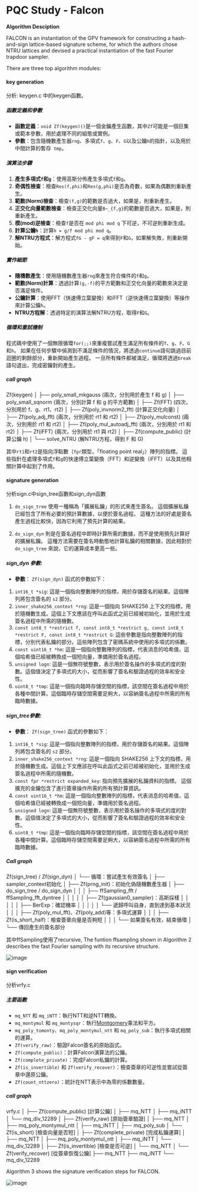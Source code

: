 # PQC Study - Falcon

**Algorithm Desciption**

FALCON is an instantiation of the GPV framework for constructing a hash-and-sign lattice-based signature scheme, for which the authors chose NTRU lattices and devised a practical instantiation of the fast Fourier trapdoor sampler.

There are three top algorithm modules:

#### key generation

分析: keygen.c 中的keygen函數。


##### 函數定義和參數
- **函數定義**：`void Zf(keygen)()`是一個金鑰產生函數，其中`Zf`可能是一個巨集或範本參數，用於處理不同的組態或實例。
- **參數**：包含隨機數產生器`rng`、多項式`f`、`g`、`F`、`G`以及公鑰`h`的指針，以及用於中間計算的暫存` tmp`。

##### 演算法步驟
1. **產生多項式`f`和`g`**：使用高斯分佈產生多項式`f`和`g`。
2. **奇偶性檢查**：檢查`Res(f,phi)`和`Res(g,phi)`是否為奇數，如果為偶數則重新產生。
3. **範數(Norm)檢查**：檢查`(f,g)`的範數是否過大，如果是，則重新產生。
4. **正交化向量範數檢查**：檢查正交化向量`B~_{f,g}`的範數是否過大，如果是，則重新產生。
5. **模(mod)逆檢查**：檢查`f`是否在 `mod phi mod q` 下可逆，不可逆則重新生成。
6. **計算公鑰`h`**：計算`h = g/f mod phi mod q`。
7. **解NTRU方程式**：解方程式`fG - gF = q`來得到`F`和`G`，如果解失敗，則重新開始。

##### 實作細節
- **隨機數產生**：使用隨機數產生器`rng`來產生符合條件的`f`和`g`。
- **範數(Norm)計算**：透過計算`(g,-f)`的平方範數和正交化向量的範數來決定是否滿足條件。
- **公鑰計算**：使用FFT（快速傅立葉變換）和iFFT（逆快速傅立葉變換）等操作來計算公鑰`h`。
- **NTRU方程解**：透過特定的演算法解NTRU方程，取得`F`和`G`。

##### 循環和重試機制

程式碼中使用了一個無限循環`for(;;)`來重複嘗試產生滿足所有條件的`f`、`g`、`F`、`G`和`h`。 如果在任何步驟中偵測到不滿足條件的情況，將透過`continue`語句跳過目前迴圈的剩餘部分，重新開始產生過程。 一旦所有條件都被滿足，循環將透過`break`語句退出，完成密鑰對的產生。

##### call graph

Zf(keygen)
│
├── poly_small_mkgauss (兩次，分別用於產生 f 和 g)
│
├── poly_small_sqnorm (兩次，分別計算 f 和 g 的平方範數)
│
├── Zf(FFT) (四次，分別用於 f、g、rt1、rt2)
│
├── Zf(poly_invnorm2_fft) (計算正交化向量)
│
├── Zf(poly_adj_fft) (兩次，分別用於 rt1 和 rt2)
│
├── Zf(poly_mulconst) (兩次，分別用於 rt1 和 rt2)
│
├── Zf(poly_mul_autoadj_fft) (兩次，分別用於 rt1 和 rt2)
│
├── Zf(iFFT) (兩次，分別用於 rt1 與 rt2)
│
├── Zf(compute_public) (計算公鑰 h)
│
└── solve_NTRU (解NTRU方程，得到 F 和 G)

其中`rt1`和`rt2`是指向浮點數（`fpr`類型，「floating point real」）陣列的指標。 這些指針在處理多項式`f`和`g`的快速傅立葉變換（FFT）和逆變換（iFFT）以及其他相關計算中起到了作用。




#### signature generation

分析sign.c中sign_tree函數和sign_dyn函數

1. `do_sign_tree` 使用一種稱為「擴展私鑰」的形式來產生簽名。 這個擴展私鑰已經包含了所有必要的預計算數據，以便於簽名過程。 這種方法的好處是簽名產生過程比較快，因為它利用了預先計算的結果。

2. `do_sign_dyn` 則是在簽名過程中即時計算所需的數據，而不是使用預先計算好的擴展私鑰。 這種方法需要在簽名時動態地計算私鑰的相關數據，因此相對於 `do_sign_tree` 來說，它的運算成本更高一些。

##### sign_dyn 參數:
- **參數**：
`Zf(sign_dyn)` 函式的參數如下：

1. `int16_t *sig`: 這是一個指向整數陣列的指標，用於存儲簽名的結果。這個陣列將包含簽名的 `s2` 部分。
2. `inner_shake256_context *rng`: 這是一個指向 SHAKE256 上下文的指標，用於隨機數生成。這個上下文應該在呼叫此函式之前已經被初始化，並用於生成簽名過程中所需的隨機數。
3. `const int8_t *restrict f, const int8_t *restrict g, const int8_t *restrict F, const int8_t *restrict G`: 這些參數是指向整數陣列的指標，分別代表私鑰的部分。這些陣列包含了密碼系統中使用的多項式的係數。
4. `const uint16_t *hm`: 這是一個指向整數陣列的指標，代表消息的哈希值，這個哈希值已經被轉換成一個短向量，準備用於簽名過程。
5. `unsigned logn`: 這是一個無符號整數，表示用於簽名操作的多項式的度的對數。這個值決定了多項式的大小，從而影響了簽名和驗證過程的效率和安全性。
6. `uint8_t *tmp`: 這是一個指向臨時存儲空間的指標，該空間在簽名過程中用於各種中間計算。這個臨時存儲空間需要足夠大，以容納簽名過程中所需的所有臨時數據。

##### sign_tree參數:
- **參數**：
`Zf(sign_tree)` 函式的參數如下：

1. `int16_t *sig`: 這是一個指向整數陣列的指標，用於存儲簽名的結果。這個陣列將包含簽名的 `s2` 部分。
2. `inner_shake256_context *rng`: 這是一個指向 SHAKE256 上下文的指標，用於隨機數生成。這個上下文應該在呼叫此函式之前已經被初始化，並用於生成簽名過程中所需的隨機數。
3. `const fpr *restrict expanded_key`: 指向預先擴展的私鑰資料的指標。 這個擴充的金鑰包含了進行簽章操作所需的所有預計算資訊。
4. `const uint16_t *hm`: 這是一個指向整數陣列的指標，代表消息的哈希值，這個哈希值已經被轉換成一個短向量，準備用於簽名過程。
5. `unsigned logn`: 這是一個無符號整數，表示用於簽名操作的多項式的度的對數。這個值決定了多項式的大小，從而影響了簽名和驗證過程的效率和安全性。
6. `uint8_t *tmp`: 這是一個指向臨時存儲空間的指標，該空間在簽名過程中用於各種中間計算。這個臨時存儲空間需要足夠大，以容納簽名過程中所需的所有臨時數據。

##### Call graph

Zf(sign_tree) / Zf(sign_dyn)
│
└── 循環：嘗試產生有效簽名
     │
     ├── sampler_context初始化
     │
     ├── Zf(prng_init)：初始化偽隨機數產生器
     │
     ├── do_sign_tree / do_sign_dyn
     │ │
     │ ├── ffSampling_fft / ffSampling_fft_dyntree
     │ │ │
     │ │ ├── Zf(gaussian0_sampler)：高斯採樣
     │ │ │
     │ │ ├── BerExp：確認機率
     │ │ │
     │ │ └── 遞歸呼叫自身，直到達到基本狀況
     │ │
     │ ├── Zf(poly_mul_fft)、Zf(poly_add)等：多項式運算
     │ │
     │ ├── Zf(is_short_half)：檢查簽章向量是否夠短
     │ │
     │ └── 如果簽名有效，結束循環
     │
     └── 傳回產生的簽名部分

其中ffSampling使用了recursive, The funtion ffsampling shown in Algorithm 2 describes the fast Fourier sampling with its recursive structure.

![image](https://hackmd.io/_uploads/S17_hfmT6.png)



#### sign verification

分析vrfy.c


##### 主要函數

- `mq_NTT` 和 `mq_iNTT`：執行NTT和逆NTT轉換。
- `mq_montymul` 和 `mq_montysqr`：執行[Montgomery](https://en.wikipedia.org/wiki/Montgomery_modular_multiplication)乘法和平方。
- `mq_poly_tomonty`、`mq_poly_montymul_ntt` 和 `mq_poly_sub`：執行多項式相關的運算。
- `Zf(verify_raw)`：驗證Falcon簽名的原始函式。
- `Zf(compute_public)`：計算Falcon演算法的公鑰。
- `Zf(complete_private)`：完成Falcon私鑰的計算。
- `Zf(is_invertible)` 和 `Zf(verify_recover)`：檢查簽章的可逆性並嘗試從簽章中還原公鑰。
- `Zf(count_nttzero)`：統計在NTT表示中為零的係數數量。



##### call graph
vrfy.c 
│
├── Zf(compute_public) [計算公鑰]
│ ├── mq_NTT
│ ├── mq_iNTT
│ └── mq_div_12289
│
├── Zf(verify_raw) [原始簽章驗證]
│ ├── mq_NTT
│ ├── mq_poly_montymul_ntt
│ ├── mq_iNTT
│ ├── mq_poly_sub
│ └── Zf(is_short) [檢查向量是否短]
│
├── Zf(complete_private) [完成私鑰運算]
│ ├── mq_NTT
│ ├── mq_poly_montymul_ntt
│ ├── mq_iNTT
│ └── mq_div_12289
│
├── Zf(is_invertible) [檢查是否可逆]
│ └── mq_NTT
│
└── Zf(verify_recover) [從簽章恢復公鑰]
     ├── mq_NTT
     ├── mq_iNTT
     └── mq_div_12289

Algorithm 3 shows the signature verification steps for FALCON.

![image](https://hackmd.io/_uploads/H1LvHEXTT.png)

